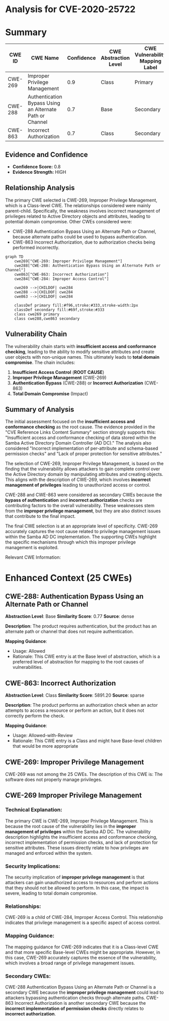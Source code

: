 # Analysis for CVE-2020-25722

# Summary
| CWE ID | CWE Name | Confidence | CWE Abstraction Level | CWE Vulnerability Mapping Label | CWE-Vulnerability Mapping Notes |
|---|---|---|---|---|---|
| CWE-269 | Improper Privilege Management | 0.9 | Class | Primary | Allowed-with-Review |
| CWE-288 | Authentication Bypass Using an Alternate Path or Channel | 0.7 | Base | Secondary | Allowed |
| CWE-863 | Incorrect Authorization | 0.7 | Class | Secondary | Allowed-with-Review |

## Evidence and Confidence

*   **Confidence Score:** 0.8
*   **Evidence Strength:** HIGH

## Relationship Analysis
The primary CWE selected is CWE-269, Improper Privilege Management, which is a Class-level CWE. The relationships considered were mainly parent-child. Specifically, the weakness involves incorrect management of privileges related to Active Directory objects and attributes, leading to potential domain compromise. Other CWEs considered were:
*   CWE-288 Authentication Bypass Using an Alternate Path or Channel, because alternate paths could be used to bypass authentication.
*   CWE-863 Incorrect Authorization, due to authorization checks being performed incorrectly.

```mermaid
graph TD
    cwe269["CWE-269: Improper Privilege Management"]
    cwe288["CWE-288: Authentication Bypass Using an Alternate Path or Channel"]
    cwe863["CWE-863: Incorrect Authorization"]
    cwe284["CWE-284: Improper Access Control"]

    cwe269 -->|CHILDOF| cwe284
    cwe288 -->|CHILDOF| cwe284
    cwe863 -->|CHILDOF| cwe284
    
    classDef primary fill:#f96,stroke:#333,stroke-width:2px
    classDef secondary fill:#69f,stroke:#333
    class cwe269 primary
    class cwe288,cwe863 secondary
```

## Vulnerability Chain
The vulnerability chain starts with **insufficient access and conformance checking**, leading to the ability to modify sensitive attributes and create user objects with non-unique names. This ultimately leads to **total domain compromise**. The chain includes:
1.  **Insufficient Access Control** (**ROOT CAUSE**)
2.  **Improper Privilege Management** (CWE-269)
3.  **Authentication Bypass** (CWE-288) or **Incorrect Authorization** (CWE-863)
4.  **Total Domain Compromise** (Impact)

## Summary of Analysis
The initial assessment focused on the **insufficient access and conformance checking** as the root cause. The evidence provided in the "CVE Reference Links Content Summary" section strongly supports this: "Insufficient access and conformance checking of data stored within the Samba Active Directory Domain Controller (AD DC)." The analysis also considered "Incorrect implementation of per-attribute and schema-based permission checks" and "Lack of proper protection for sensitive attributes."

The selection of CWE-269, Improper Privilege Management, is based on the finding that the vulnerability allows attackers to gain complete control over the Active Directory domain by manipulating attributes and creating objects. This aligns with the description of CWE-269, which involves **incorrect management of privileges** leading to unauthorized access or control.

CWE-288 and CWE-863 were considered as secondary CWEs because the **bypass of authentication** and **incorrect authorization** checks are contributing factors to the overall vulnerability. These weaknesses stem from the **improper privilege management**, but they are also distinct issues that contribute to the final impact.

The final CWE selection is at an appropriate level of specificity. CWE-269 accurately captures the root cause related to privilege management issues within the Samba AD DC implementation. The supporting CWEs highlight the specific mechanisms through which this improper privilege management is exploited.

Relevant CWE Information:

# Enhanced Context (25 CWEs)

## CWE-288: Authentication Bypass Using an Alternate Path or Channel
**Abstraction Level**: Base
**Similarity Score**: 0.77
**Source**: dense

**Description**:
The product requires authentication, but the product has an alternate path or channel that does not require authentication.

**Mapping Guidance**:
- Usage: Allowed
- Rationale: This CWE entry is at the Base level of abstraction, which is a preferred level of abstraction for mapping to the root causes of vulnerabilities.

## CWE-863: Incorrect Authorization
**Abstraction Level**: Class
**Similarity Score**: 5891.20
**Source**: sparse

**Description**:
The product performs an authorization check when an actor attempts to access a resource or perform an action, but it does not correctly perform the check.

**Mapping Guidance**:
- Usage: Allowed-with-Review
- Rationale: This CWE entry is a Class and might have Base-level children that would be more appropriate

## CWE-269: Improper Privilege Management
CWE-269 was not among the 25 CWEs. The description of this CWE is: The software does not properly manage privileges.
## CWE-269 Improper Privilege Management
### Technical Explanation:
The primary CWE is CWE-269, Improper Privilege Management. This is because the root cause of the vulnerability lies in the **improper management of privileges** within the Samba AD DC. The vulnerability description highlights the insufficient access and conformance checking, incorrect implementation of permission checks, and lack of protection for sensitive attributes. These issues directly relate to how privileges are managed and enforced within the system.

### Security Implications:
The security implication of **improper privilege management** is that attackers can gain unauthorized access to resources and perform actions that they should not be allowed to perform. In this case, the impact is severe, leading to total domain compromise.

### Relationships:
CWE-269 is a child of CWE-284, Improper Access Control. This relationship indicates that privilege management is a specific aspect of access control.

### Mapping Guidance:
The mapping guidance for CWE-269 indicates that it is a Class-level CWE and that more specific Base-level CWEs might be appropriate. However, in this case, CWE-269 accurately captures the essence of the vulnerability, which involves a broad range of privilege management issues.

### Secondary CWEs:
CWE-288 Authentication Bypass Using an Alternate Path or Channel is a secondary CWE because the **improper privilege management** could lead to attackers bypassing authentication checks through alternate paths.
CWE-863 Incorrect Authorization is another secondary CWE because the **incorrect implementation of permission checks** directly relates to **incorrect authorization**.
